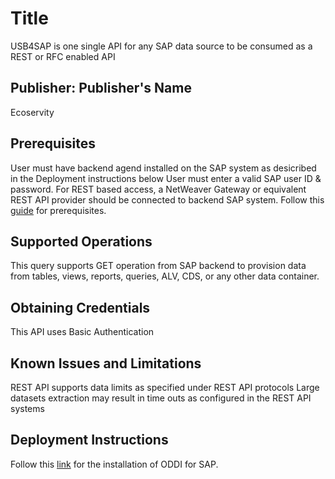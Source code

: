 # Title
USB4SAP is one single API for any SAP data source to be consumed as a REST or RFC enabled API

## Publisher: Publisher's Name
Ecoservity

## Prerequisites
User must have backend agend installed on the SAP system as desicribed in the Deployment instructions below
User must enter a valid SAP user ID & password.
For REST based access, a NetWeaver Gateway or equivalent REST API provider should be connected to backend SAP system.
Follow this [guide](https://github.com/ecsadm/usb4sap/blob/main/KB%20024%20-%20ODDI%20License%20Installation_v2.1.pdf) for prerequisites.

## Supported Operations
This query supports GET operation from SAP backend to provision data from tables, views, reports, queries, ALV, CDS, or any other data container.


## Obtaining Credentials
This API uses Basic Authentication

## Known Issues and Limitations
REST API supports data limits as specified under REST API protocols
Large datasets extraction may result in time outs as configured in the REST API systems


## Deployment Instructions

Follow this [link](https://github.com/ecsadm/usb4sap/blob/main/KB%20024%20-%20ODDI%20License%20Installation_v2.1.pdf) for the installation of ODDI for SAP.
